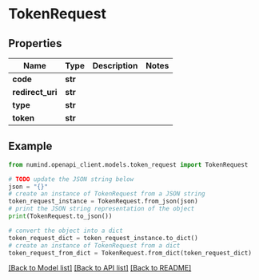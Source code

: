 # TokenRequest


## Properties

Name | Type | Description | Notes
------------ | ------------- | ------------- | -------------
**code** | **str** |  | 
**redirect_uri** | **str** |  | 
**type** | **str** |  | 
**token** | **str** |  | 

## Example

```python
from numind.openapi_client.models.token_request import TokenRequest

# TODO update the JSON string below
json = "{}"
# create an instance of TokenRequest from a JSON string
token_request_instance = TokenRequest.from_json(json)
# print the JSON string representation of the object
print(TokenRequest.to_json())

# convert the object into a dict
token_request_dict = token_request_instance.to_dict()
# create an instance of TokenRequest from a dict
token_request_from_dict = TokenRequest.from_dict(token_request_dict)
```
[[Back to Model list]](../README.md#documentation-for-models) [[Back to API list]](../README.md#documentation-for-api-endpoints) [[Back to README]](../README.md)


